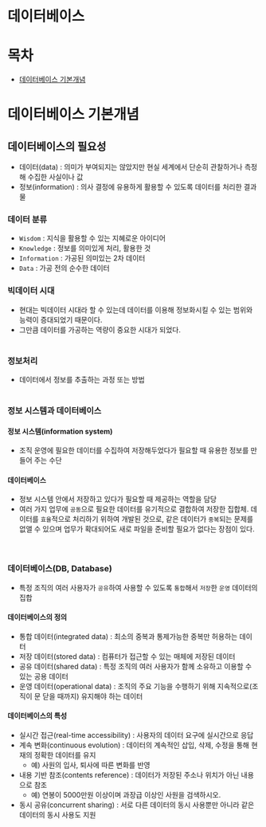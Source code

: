 # 데이터베이스<br>
# 목차<br>
* [데이터베이스 기본개념](#데이터베이스-기본개념)<br>

# 데이터베이스 기본개념
## 데이터베이스의 필요성
* 데이터(data) : 의미가 부여되지는 않았지만 현실 세계에서 단순히 관찰하거나 측정해 수집한 사실이나 값
* 정보(information) : 의사 결정에 유용하게 활용할 수 있도록 데이터를 처리한 결과물

### 데이터 분류
* `Wisdom` : 지식을 활용할 수 있는 지혜로운 아이디어
* `Knowledge` : 정보를 의미있게 처리, 활용한 것
* `Information` : 가공된 의미있는 2차 데이터
* `Data` : 가공 전의 순수한 데이터

### 빅데이터 시대
* 현대는 빅데이터 시대라 할 수 있는데 데이터를 이용해 정보화시킬 수 있는 범위와 능력이 증대되었기 때문이다. 
* 그만큼 데이터를 가공하는 역량이 중요한 시대가 되었다.<br><br>

### 정보처리
* 데이터에서 정보를 추출하는 과정 또는 방법<br><br>

### 정보 시스템과 데이터베이스
#### 정보 시스템(information system)
* 조직 운영에 필요한 데이터를 수집하여 저장해두었다가 필요할 때 유용한 정보를 만들어 주는 수단

#### 데이터베이스
* 정보 시스템 안에서 저장하고 있다가 필요할 때 제공하는 역할을 담당
* 여러 가지 업무에 `공동`으로 필요한 데이터를 유기적으로 결합하여 저장한 집합체. 데이터를 `효율`적으로 처리하기 위하여 개발된 것으로, 같은 데이터가 `중복`되는 문제를 없앨 수 있으며 업무가 확대되어도 새로 파일을 준비할 필요가 없다는 장점이 있다.<br><br><br>

### 데이터베이스(DB, Database)
* 특정 조직의 여러 사용자가 `공유`하여 사용할 수 있도록 `통합`해서 `저장`한 `운영` 데이터의 집합

#### 데이터베이스의 정의
* 통합 데이터(integrated data) : 최소의 중복과 통제가능한 중복만 허용하는 데이터
* 저장 데이터(stored data) : 컴퓨터가 접근할 수 있는 매체에 저장된 데이터
* 공유 데이터(shared data) : 특정 조직의 여러 사용자가 함께 소유하고 이용할 수 있는 공용 데이터
* 운영 데이터(operational data) : 조직의 주요 기능을 수행하기 위해 지속적으로(조직이 문 닫을 때까지) 유지해야 하는 데이터

#### 데이터베이스의 특성
* 실시간 접근(real-time accessibility) : 사용자의 데이터 요구에 실시간으로 응답
* 계속 변화(continuous evolution) : 데이터의 계속적인 삽입, 삭제, 수정을 통해 현재의 정확한 데이터를 유지
    * 예) 사원의 입사, 퇴사에 따른 변화를 반영
* 내용 기반 참조(contents reference) : 데이터가 저장된 주소나 위치가 아닌 내용으로 참조
    * 예) 연봉이 5000만원 이상이며 과장급 이상인 사원을 검색하시오.
* 동시 공유(concurrent sharing) : 서로 다른 데이터의 동시 사용뿐만 아니라 같은 데이터의 동시 사용도 지원
